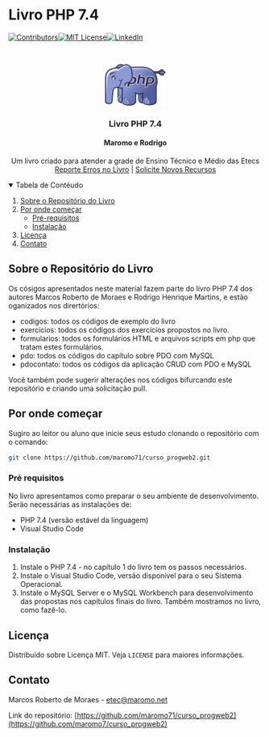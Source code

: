 <!-- PROJECT SHIELDS -->
<!--
*** I'm using markdown "reference style" links for readability.
*** Reference links are enclosed in brackets [ ] instead of parentheses ( ).
*** See the bottom of this document for the declaration of the reference variables
*** for contributors-url, forks-url, etc. This is an optional, concise syntax you may use.
*** https://www.markdownguide.org/basic-syntax/#reference-style-links
-->

# Livro PHP 7.4

[![Contributors][contributors-shield]][contributors-url][![MIT License][license-shield]][license-url][![LinkedIn][linkedin-shield]][linkedin-url]


<!-- PROJECT LOGO -->
<br />
<p align="center">
  <a href="https://github.com/maromo71/curso_progweb2">
    <img src="icons/elePHPant.png" alt="Logo" width="120" height="82">
  </a>

  <h3 align="center">Livro PHP 7.4</h3>
  <h4 align="center">Maromo e Rodrigo</h4>

  <p align="center">
    Um livro criado para atender a grade de Ensino Técnico e Médio das Etecs
    <br />
    <a href="https://github.com/maromo71/curso_progweb2/issues">Reporte Erros no Livro</a>
    | 
    <a href="https://github.com/maromo71/curso_progweb2/issues">Solicite Novos Recursos</a>
 </p>
</p>



<!-- TABLE OF CONTENTS -->
<details open="open">
  <summary>Tabela de Contéudo</summary>
  <ol>
    <li>
      <a href="#sobre-o-repositório-do-livro">Sobre o Repositório do Livro</a>
    </li>
    <li>
      <a href="#por-onde-começar">Por onde começar</a>
      <ul>
        <li><a href="#pré-requisitos">Pré-requisitos</a></li>
        <li><a href="#instalação">Instalação</a></li>
      </ul>
    </li>
    <li><a href="#licença">Licença</a></li>
    <li><a href="#contato">Contato</a></li>
  </ol>
</details>



<!-- ABOUT THE PROJECT -->
## Sobre o Repositório do Livro

Os cósigos apresentados neste material fazem parte do livro PHP 7.4 dos autores Marcos Roberto de Moraes e Rodrigo Henrique Martins, e estão oganizados nos dirertórios:
* codigos: todos os códigos de exemplo do livro
* exercicios: todos os códigos dos exercícios propostos no livro.
* formularios: todos os formulários HTML e arquivos scripts em php que tratam estes formulários.
* pdo: todos os códigos do capítulo sobre PDO com MySQL
* pdocontato: todos os códigos da aplicação CRUD com PDO e MySQL


Você também pode sugerir alterações nos códigos bifurcando este repositório e criando uma solicitação pull.


<!-- GETTING STARTED -->
## Por onde começar

Sugiro ao leitor ou aluno que inicie seus estudo clonando o repositório com o comando:
```sh
git clone https://github.com/maromo71/curso_progweb2.git
```

### Pré requisitos

No livro apresentamos como preparar o seu ambiente de desenvolvimento. Serão necessárias as instalações de:
* PHP 7.4 (versão estável da linguagem)
* Visual Studio Code


### Instalação

1. Instale o PHP 7.4 - no capítulo 1 do livro tem os passos necessários.
2. Instale o Visual Studio Code, versão disponível para o seu Sistema Operacional.
3. Instale o MySQL Server e o MySQL Workbench para desenvolvimento das propostas nos capítulos finais do livro. Também mostramos no livro, como fazê-lo.


<!-- LICENSE -->
## Licença

Distribuído sobre Licença MIT. Veja `LICENSE` para maiores informações.



<!-- CONTACT -->
## Contato

Marcos Roberto de Moraes - etec@maromo.net

Link do repositório: [https://github.com/maromo71/curso_progweb2](https://github.com/maromo7/curso_progweb2)





<!-- MARKDOWN LINKS & IMAGES -->
<!-- https://www.markdownguide.org/basic-syntax/#reference-style-links -->
[contributors-shield]: https://img.shields.io/github/contributors/maromo71/curso_progweb2.svg?style=for-the-badge
[contributors-url]: https://github.com/maromo71/curso_progweb2/graphs/contributors
[forks-shield]: https://img.shields.io/github/forks/othneildrew/Best-README-Template.svg?style=for-the-badge
[forks-url]: https://github.com/othneildrew/Best-README-Template/network/members
[stars-shield]: https://img.shields.io/github/stars/othneildrew/Best-README-Template.svg?style=for-the-badge
[stars-url]: https://github.com/othneildrew/Best-README-Template/stargazers
[issues-shield]: https://img.shields.io/github/issues/othneildrew/Best-README-Template.svg?style=for-the-badge
[issues-url]: https://github.com/othneildrew/Best-README-Template/issues
[license-shield]: https://img.shields.io/github/license/othneildrew/Best-README-Template.svg?style=for-the-badge
[license-url]: https://github.com/maromo71/curso_progweb2/blob/master/licence
[linkedin-shield]: https://img.shields.io/badge/-LinkedIn-black.svg?style=for-the-badge&logo=linkedin&colorB=555
[linkedin-url]: https://linkedin.com/in/othneildrew
[product-screenshot]: images/screenshot.png

